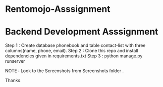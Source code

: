 # Rentomojo-Asssignment
# Backend Development Asssignment

Step 1 : Create database phonebook and table contact-list with three columns(name, phone, email).
Step 2 : Clone this repo and install dependencies given in requirements.txt
Step 3 : python manage.py runserver

NOTE : Look to the Screenshots from Screenshots folder .

Thanks

